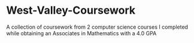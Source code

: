 # West-Valley-Coursework
A collection of coursework from 2 computer science courses I completed while obtaining an Associates in Mathematics with a 4.0 GPA
